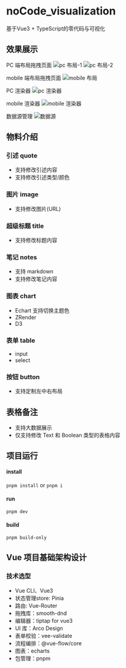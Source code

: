 # noCode_visualization
 基于Vue3 + TypeScript的零代码与可视化

## 效果展示

PC 端布局拖拽页面
![pc 布局-1](https://Ehlwanr.github.io/picx-images-hosting/noCode_visualization_images/example_1.1aoxcpkify.webp)
![pc 布局-2](https://Ehlwanr.github.io/picx-images-hosting/noCode_visualization_images/example_2.9gwi37m696.webp)

mobile 端布局拖拽页面
![mobile 布局](https://Ehlwanr.github.io/picx-images-hosting/noCode_visualization_images/example_3.3nrjtwzlvk.webp)

PC 渲染器
![pc 渲染器](https://Ehlwanr.github.io/picx-images-hosting/noCode_visualization_images/example_4.99ta7s1ifa.webp)

mobile 渲染器
![mobile 渲染器](https://Ehlwanr.github.io/picx-images-hosting/noCode_visualization_images/example_5.1e8jafg54t.webp)

数据源管理
![数据源](https://Ehlwanr.github.io/picx-images-hosting/noCode_visualization_images/image.8hgeq1s1ny.webp)

## 物料介绍
### 引述 quote
- 支持修改引述内容
- 支持修改引述类型/颜色
### 图片 image
- 支持修改图片(URL)
### 超级标题 title
- 支持修改标题内容
### 笔记 notes
- 支持 markdown
- 支持修改笔记内容
### 图表 chart
- Echart 支持切换主题色
- ZRender 
- D3
### 表单 table
- input 
- select
### 按钮 button
- 支持定制左中右布局

## 表格备注
- 支持大数据展示
- 仅支持修改 Text 和 Boolean 类型的表格内容

## 项目运行
#### install
`pnpm install` or `pnpm i`
#### run
`pnpm dev`
#### build
`pnpm build-only`


## Vue 项目基础架构设计
### 技术选型
- Vue CLI、Vue3
- 状态管理store: Pinia
- 路由: Vue-Router
- 拖拽库：smooth-dnd
- 编辑器：tiptap for vue3
- UI 库：Arco Design
- 表单校验：vee-validate
- 流程编排：@vue-flow/core
- 图表：echarts
- 包管理：pnpm

